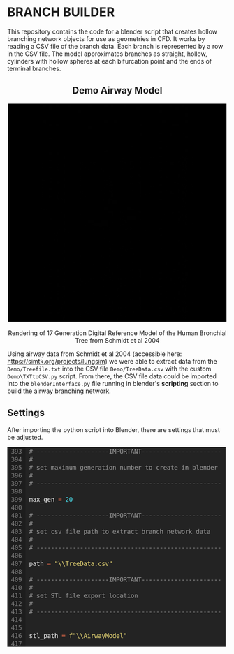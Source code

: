 # BRANCH BUILDER

This repository contains the code for a blender script that creates hollow branching network objects for use as geometries in CFD. It works by reading a CSV file of the branch data. Each branch is represented by a row in the CSV file. The model approximates branches as straight, hollow, cylinders with hollow spheres at each bifurcation point and the ends of terminal branches. 

<div align="center" margin-top = "">
  <h2> Demo Airway Model</h2>
  <img src="Images/buildGenAnimation.gif" alt="drawing" width="500" margin-top = "100px"/>
  <p>Rendering of 17 Generation Digital Reference Model of the Human Bronchial Tree from Schmidt et al 2004</p>
</div>

Using airway data from Schmidt et al 2004 (accessible here: https://simtk.org/projects/lungsim) we were able to extract data from the `Demo/Treefile.txt` into the CSV file `Demo/TreeData.csv` with the custom `Demo\TXTtoCSV.py` script. From there, the CSV file data could be imported into the `blenderInterface.py` file running in blender's **scripting** section to build the airway branching network.

## Settings

After importing the python script into Blender, there are settings that must be adjusted.

<img src="Images/Settings.png" alt="drawing" width="500" margin-top = "100px"/>


